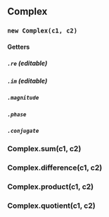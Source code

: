 ## Complex

### `new Complex(c1, c2)`

#### Getters
##### `.re` (editable)
##### `.im` (editable)
##### `.magnitude`
##### `.phase`
##### `.conjugate`

### Complex.sum(c1, c2)

### Complex.difference(c1, c2)

### Complex.product(c1, c2)

### Complex.quotient(c1, c2)

